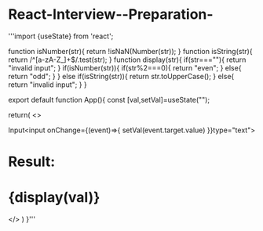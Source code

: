 # React-Interview--Preparation-

'''import {useState} from 'react';



function isNumber(str){
  return !isNaN(Number(str));
}
function isString(str){
  return /^[a-zA-Z_]+$/.test(str);
}
function display(str){
  if(str===""){
    return "invalid input";
  }
  if(isNumber(str)){
    if(str%2===0){
      return "even";
    }
    else{
      return "odd";
    }
  }
  else if(isString(str)){
    return str.toUpperCase();
  }
  else{
    return "invalid input";
  }
}

export default function App(){
  const [val,setVal]=useState("");
  
  return(
    <>
      <form>
        <label>
          Input<input  onChange={(event)=>{
            setVal(event.target.value)
          }}type="text"></input>
        </label>
        </form> 
        <h1>Result:</h1>
        <h1>{display(val)}</h1>
     </>
  )
}'''
